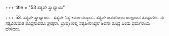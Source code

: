 +++
title = "53 ಸತ್ಯವೇ ಸ್ವಾಧ್ಯಾಯ"

+++
53. ಸತ್ಯವೇ ಸ್ವಾಧ್ಯಾಯ. . ಸತ್ಯವೇ ನಿತ್ಯ ಕರ್ಮಾನುಷ್ಠಾನ..  ಸತ್ಯವೇ ಜಪಹೋಮ ಯಜ್ಞದಾನ ತಪಸ್ಸುಗಳು.  ಈ ಸತ್ಯವಿರುವಾತ ಶೂದ್ರನಾದರೂ ಶ್ರೇಷ್ಠನೇ. ಬ್ರಾಹ್ಮಣರಲ್ಲಿ ಸತ್ಯಹೀನನಿದ್ದರೆ ಅವನೇ ಶೂದ್ರ ಎಂದು ಧರ್ಮರಾಯ ಹೇಳಿದನು.